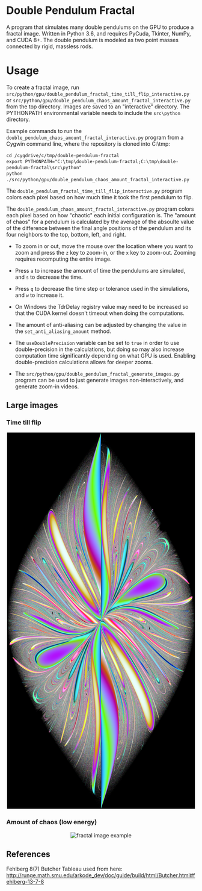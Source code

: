# Double Pendulum Fractal
A program that simulates many double pendulums on the GPU to produce a fractal image. Written in Python 3.6, and requires PyCuda, Tkinter, NumPy, and CUDA 8+. The double pendulum is modeled as two point masses connected by rigid, massless rods.

# Usage
To create a fractal image, run `src/python/gpu/double_pendulum_fractal_time_till_flip_interactive.py` or `src/python/gpu/double_pendulum_chaos_amount_fractal_interactive.py` from the top directory. Images are saved to an "interactive" directory. The PYTHONPATH environmental variable needs to include the `src\python` directory. 

Example commands to run the `double_pendulum_chaos_amount_fractal_interactive.py` program from a Cygwin command line, where the repository is cloned into C:\tmp:

    cd /cygdrive/c/tmp/double-pendulum-fractal
    export PYTHONPATH="C:\tmp\double-pendulum-fractal;C:\tmp\double-pendulum-fractal\src\python"
    python ./src/python/gpu/double_pendulum_chaos_amount_fractal_interactive.py
 
The `double_pendulum_fractal_time_till_flip_interactive.py` program colors each pixel based on how much time it took the first pendulum to flip. 

The `double_pendulum_chaos_amount_fractal_interactive.py` program colors each pixel based on how "chaotic" each initial configuration is. The "amount of chaos" for a pendulum is calculated by the average of the absoulte value of the difference between the final angle positions of the pendulum and its four neighbors to the top, bottom, left, and right.

* To zoom in or out, move the mouse over the location where you want to zoom and press the `z` key to zoom-in, or the `x` key to zoom-out. Zooming requires recomputing the entire image.

* Press `a` to increase the amount of time the pendulums are simulated, and `s` to decrease the time.

* Press `q` to decrease the time step or tolerance used in the simulations, and `w` to increase it.

* On Windows the TdrDelay registry value may need to be increased so that the CUDA kernel doesn't timeout when doing the computations.

* The amount of anti-aliasing can be adjusted by changing the value in the `set_anti_aliasing_amount` method.

* The `useDoublePrecision` variable can be set to `true` in order to use double-precision in the calculations, but doing so may also increase computation time significantly depending on what GPU is used. Enabling double-precision calculations allows for deeper zooms.

* The `src/python/gpu/double_pendulum_fractal_generate_images.py` program can be used to just generate images non-interactively, and generate zoom-in videos.

## Large images
### Time till flip
<p align="center">
  <img src="https://raw.githubusercontent.com/tryabin/double-pendulum-fractal/master/double%20pendulum%20fractal.png" alt="fractal image example" width="500" height="1000"/>
 </p>
 
 ### Amount of chaos (low energy)
 <p align="center">
  <img src="https://raw.githubusercontent.com/tryabin/double-pendulum-fractal/master/double%20pendulum%20fractal%20chaos%20amount%20low%20energy.png" alt="fractal image example" width="1000" height="1000"/>
</p>

## References
Fehlberg 8(7) Butcher Tableau used from here:\
http://runge.math.smu.edu/arkode_dev/doc/guide/build/html/Butcher.html#fehlberg-13-7-8
